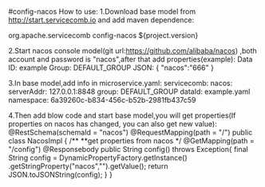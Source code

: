 #config-nacos
How to use:
1.Download base model from http://start.servicecomb.io and add maven dependence:

<dependency>
    <groupId>org.apache.servicecomb</groupId>
    <artifactId>config-nacos</artifactId>
    <version>${project.version}</version>
</dependency>

2.Start nacos console model(git url:https://github.com/alibaba/nacos) ,both account and password is "nacos",after that add properties(example):
Data ID: example
Group: DEFAULT_GROUP
JSON:
    {
    "nacos":"666"
    }

3.In base model,add info in microservice.yaml:
servicecomb:
  nacos:
    serverAddr: 127.0.0.1:8848
    group: DEFAULT_GROUP
    dataId: example.yaml
    namespace: 6a39260c-b834-456c-b52b-2981fb437c59

4.Then add blow code and start base model,you will get properties(If properties on nacos has changed, you can also get new value):
@RestSchema(schemaId = "nacos")
@RequestMapping(path = "/")
public class NacosImpl {
    /**
    **get properties from nacos
    */
    @GetMapping(path = "/config")
    @Responsebody
    public String config() throws Exception{
        final String config = DynamicPropertyFactory.getInstance()
                        .getStringProperty("nacos","").getValue();
        return JSON.toJSONString(config);
    }
}